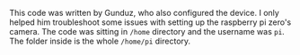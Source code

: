 This code was written by Gunduz, who also configured the device. I only helped him troubleshoot some issues with setting up the raspberry pi zero's camera.
The code was sitting in `/home` directory and the username was `pi`. The folder inside is the whole `/home/pi` directory.